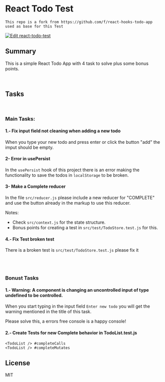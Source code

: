 # React Todo Test

```
This repo is a fork from https://github.com/f/react-hooks-todo-app used as base for this Test
```

[![Edit react-todo-test](https://codesandbox.io/static/img/play-codesandbox.svg)](https://codesandbox.io/s/josepernia8react-todo-test-io6bz/)

## Summary
This is a simple React Todo App with 4 task to solve plus some bonus points.

<br />

## Tasks

<br />

### Main Tasks:

#### 1.- Fix input field not cleaning when adding a new todo
When you type your new todo and press enter or click the button "add" the imput should be empty.

#### 2- Error in usePersist
In the `usePersist` hook of this project there is an error making the functionality to save the todos in `localStorage` to be broken.

#### 3- Make a Complete reducer
In the file `src/reducer.js` please include a new reducer for "COMPLETE" and use the button already in the markup to use this reducer.

Notes:
 - Check `src/context.js` for the state structure.
  - Bonus points for creating a test in `src/test/TodoStore.test.js` for this.

#### 4.- Fix Test broken test
There is a broken test is `src/test/TodoStore.test.js` please fix it

<br />
<br />

### Bonust Tasks

#### 1.- Warning: A component is changing an uncontrolled input of type undefined to be controlled.
When you start typing in the input field `Enter new todo` you will get the warning mentioned in the title of this task.

Please solve this, a errors free console is a happy console!

#### 2.- Create Tests for new Complete behavior in TodoList.test.js
```
<TodoList /> #completeCalls
<TodoList /> #completeMutates
```

## License
MIT
